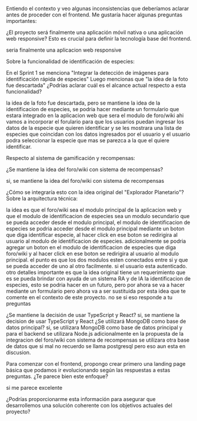 Entiendo el contexto y veo algunas inconsistencias que deberíamos aclarar antes de proceder con el frontend. Me gustaría hacer algunas 
preguntas importantes:

¿El proyecto será finalmente una aplicación móvil nativa o una aplicación web responsive? Esto 
es crucial para definir la tecnología base del frontend.

seria finalmente una aplicacion web responsive

Sobre la funcionalidad de identificación de especies:

En el Sprint 1 se menciona "Integrar la detección de imágenes para identificación rápida de especies"
Luego mencionas que "la idea de la foto fue descartada" ¿Podrías aclarar cuál es el alcance actual respecto 
a esta funcionalidad?

la idea de la foto fue descartada, pero se mantiene la idea de la identificacion de especies, se podria hacer 
mediante un formulario que estara integrado en la aplicacion web que sera el modulo de foro/wiki ahi vamos a 
incorporar el forulario para que los usuarios puedan ingresar los datos de la especie que quieren identificar
 y se les mostrara una lista de especies que coincidan con los datos ingresados por el usuario y el usuario 
 podra seleccionar la especie que mas se parezca a la que el quiere identificar. 

Respecto al sistema de gamificación y recompensas:

¿Se mantiene la idea del foro/wiki con sistema de recompensas? 

si, se mantiene la idea del foro/wiki con sistema de recompensas

¿Cómo se integraría esto con la idea original del "Explorador Planetario"?
Sobre la arquitectura técnica:

la idea es que el foro/wiki sea el modulo principal de la aplicacion web y que el modulo de identificacion de
    especies sea un modulo secundario que se pueda acceder desde el modulo principal, el modulo de identificacion
    de especies se podria acceder desde el modulo principal mediante un boton que diga identificar especie, 
    al hacer click en ese boton se redirigira al usuario al modulo de identificacion de especies. adicionalmente
    se podria agregar un boton en el modulo de identificacion de especies que diga foro/wiki y al hacer click en
    ese boton se redirigira al usuario al modulo principal. el punto es que los dos modulos esten conectados entre
    si y que se pueda acceder de uno al otro facilmente. si el usuario esta autenticado. otro detalles importante es que 
    la idea original tiene un requerimiento que es se pueda brindar con ayuda de un sistema RA y de IA
    la identificacion de especies, esto se podria hacer en un futuro, pero por ahora se va a hacer mediante un formulario
    pero ahora va a ser sustituida por esta idea que te comente en el contexto de este proyecto. no se si eso responde a tu preguntas

¿Se mantiene la decisión de usar TypeScript y React? si, se mantiene la decision de usar TypeScript y React
¿Se utilizará MongoDB como base de datos principal? si, se utilizara MongoDB como base de datos principal y
 para el backend se utilizara Node.js adicionalmente en la propuesta de la integracion del foro/wiki con sistema de recompensas
 se utilizara otra base de datos que si mal no recuerdo se llama postgresql pero eso aun esta en discusion.

 Para comenzar con el frontend, propongo crear primero una landing page básica que podamos ir evolucionando 
 según las respuestas a estas preguntas. ¿Te parece bien este enfoque?
  
 si me parece excelente 

¿Podrías proporcionarme esta información para asegurar que desarrollemos una solución coherente con 
los objetivos actuales del proyecto?